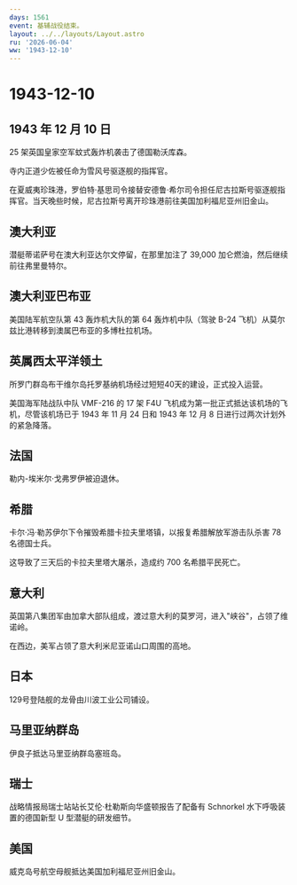 ```yaml
---
days: 1561
event: 基辅战役结束。
layout: ../../layouts/Layout.astro
ru: '2026-06-04'
ww: '1943-12-10'
---
```


# 1943-12-10

## 1943 年 12 月 10 日

25 架英国皇家空军蚊式轰炸机袭击了德国勒沃库森。

寺内正道少佐被任命为雪风号驱逐舰的指挥官。

在夏威夷珍珠港，罗伯特·基思司令接替安德鲁·希尔司令担任尼古拉斯号驱逐舰指挥官。当天晚些时候，尼古拉斯号离开珍珠港前往美国加利福尼亚州旧金山。

## 澳大利亚

潜艇蒂诺萨号在澳大利亚达尔文停留，在那里加注了 39,000
加仑燃油，然后继续前往弗里曼特尔。

## 澳大利亚巴布亚

美国陆军航空队第 43 轰炸机大队的第 64 轰炸机中队（驾驶 B-24
飞机）从莫尔兹比港转移到澳属巴布亚的多博杜拉机场。

## 英属西太平洋领土

所罗门群岛布干维尔岛托罗基纳机场经过短短40天的建设，正式投入运营。

美国海军陆战队中队 VMF-216 的 17 架 F4U
飞机成为第一批正式抵达该机场的飞机，尽管该机场已于 1943 年 11 月 24 日和
1943 年 12 月 8 日进行过两次计划外的紧急降落。

## 法国

勒内-埃米尔·戈弗罗伊被迫退休。

## 希腊

卡尔·冯·勒苏伊尔下令摧毁希腊卡拉夫里塔镇，以报复希腊解放军游击队杀害 78
名德国士兵。

这导致了三天后的卡拉夫里塔大屠杀，造成约 700 名希腊平民死亡。

## 意大利

英国第八集团军由加拿大部队组成，渡过意大利的莫罗河，进入"峡谷"，占领了维诺岭。

在西边，美军占领了意大利米尼亚诺山口周围的高地。

## 日本

129号登陆舰的龙骨由川波工业公司铺设。

## 马里亚纳群岛

伊良子抵达马里亚纳群岛塞班岛。

## 瑞士

战略情报局瑞士站站长艾伦·杜勒斯向华盛顿报告了配备有 Schnorkel
水下呼吸装置的德国新型 U 型潜艇的研发细节。

## 美国

威克岛号航空母舰抵达美国加利福尼亚州旧金山。